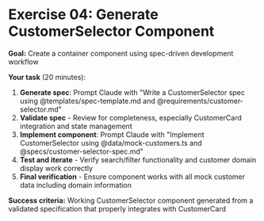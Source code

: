 # Exercise 04: Generate CustomerSelector Component

**Goal:** Create a container component using spec-driven development workflow

**Your task** (20 minutes):
1. **Generate spec**: Prompt Claude with "Write a CustomerSelector spec using @templates/spec-template.md and @requirements/customer-selector.md"
2. **Validate spec** - Review for completeness, especially CustomerCard integration and state management
3. **Implement component**: Prompt Claude with "Implement CustomerSelector using @data/mock-customers.ts and @specs/customer-selector-spec.md"
4. **Test and iterate** - Verify search/filter functionality and customer domain display work correctly
5. **Final verification** - Ensure component works with all mock customer data including domain information

**Success criteria:** Working CustomerSelector component generated from a validated specification that properly integrates with CustomerCard
